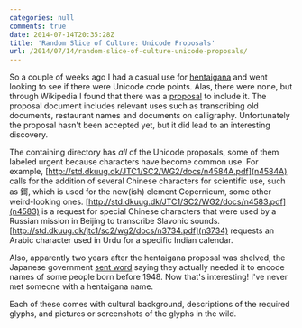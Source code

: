 ```yaml
---
categories: null
comments: true
date: 2014-07-14T20:35:28Z
title: 'Random Slice of Culture: Unicode Proposals'
url: /2014/07/14/random-slice-of-culture-unicode-proposals/
---
```


So a couple of weeks ago I had a casual use for [hentaigana](https://en.wikipedia.org/wiki/Hentaigana) and went looking to see if there were Unicode code points. Alas, there were none, but through Wikipedia I found that there was a [proposal](http://std.dkuug.dk/jtc1/sc2/wg2/docs/n3698.pdf) to include it. The proposal document includes relevant uses such as transcribing old documents, restaurant names and documents on calligraphy. Unfortunately the proposal hasn't been accepted yet, but it did lead to an interesting discovery.

The containing directory has *all* of the Unicode proposals, some of them labeled urgent because characters have become common use. For example, [http://std.dkuug.dk/JTC1/SC2/WG2/docs/n4584A.pdf](n4584A) calls for the addition of several Chinese characters for scientific use, such as 鎶, which is used for the new(ish) element Copernicum, some other weird-looking ones. [http://std.dkuug.dk/JTC1/SC2/WG2/docs/n4583.pdf](n4583) is a request for special Chinese characters that were used by a Russian mission in Beijing to transcribe Slavonic sounds. [http://std.dkuug.dk/jtc1/sc2/wg2/docs/n3734.pdf](n3734) requests an Arabic character used in Urdu for a specific Indian calendar.

Also, apparently two years after the hentaigana proposal was shelved, the Japanese government [sent word](http://std.dkuug.dk/jtc1/sc2/wg2/docs/n4091.doc) saying they actually needed it to encode names of some people born before 1948. Now that's interesting! I've never met someone with a hentaigana name.

Each of these comes with cultural background, descriptions of the required glyphs, and pictures or screenshots of the glyphs in the wild.